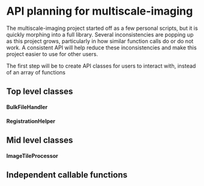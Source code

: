API planning for multiscale-imaging
=========================

The multiscale-imaging project started off as a few personal scripts, but it is quickly morphing into a full library.
Several inconsistencies are popping up as this project grows, particularly in how similar function calls do or do not
work.  A consistent API will help reduce these inconsistencies and make this project easier to use for other users.

The first step will be to create API classes for users to interact with, instead of an array of functions

## Top level classes
#### BulkFileHandler
#### RegistrationHelper

## Mid level classes
#### ImageTileProcessor
#### 


## Independent callable functions
